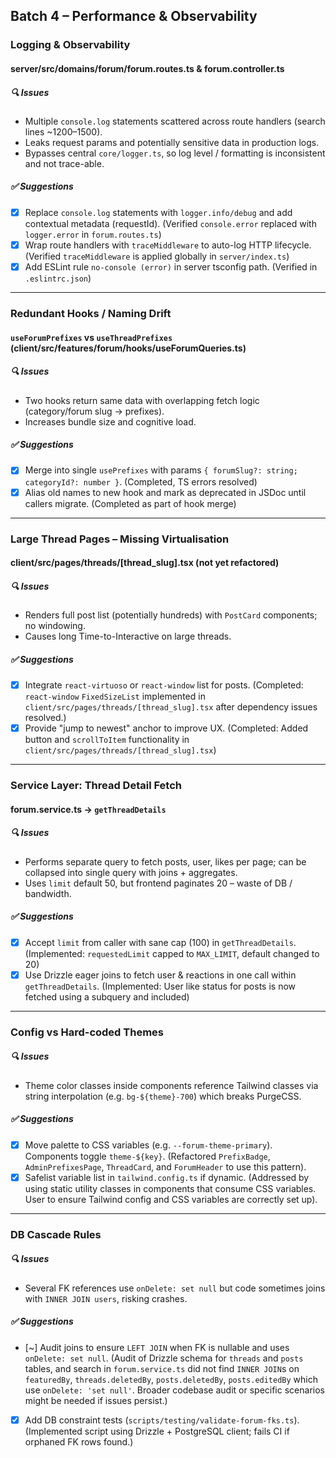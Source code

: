 ## Batch 4 – Performance & Observability

### Logging & Observability

#### server/src/domains/forum/forum.routes.ts & forum.controller.ts

##### 🔍 Issues

- Multiple `console.log` statements scattered across route handlers (search lines ~1200–1500).
- Leaks request params and potentially sensitive data in production logs.
- Bypasses central `core/logger.ts`, so log level / formatting is inconsistent and not trace-able.

##### ✅ Suggestions

- [x] Replace `console.log` statements with `logger.info/debug` and add contextual metadata (requestId). (Verified `console.error` replaced with `logger.error` in `forum.routes.ts`)
- [x] Wrap route handlers with `traceMiddleware` to auto-log HTTP lifecycle. (Verified `traceMiddleware` is applied globally in `server/index.ts`)
- [x] Add ESLint rule `no-console (error)` in server tsconfig path. (Verified in `.eslintrc.json`)

---

### Redundant Hooks / Naming Drift

#### `useForumPrefixes` vs `useThreadPrefixes` (client/src/features/forum/hooks/useForumQueries.ts)

##### 🔍 Issues

- Two hooks return same data with overlapping fetch logic (category/forum slug → prefixes).
- Increases bundle size and cognitive load.

##### ✅ Suggestions

- [x] Merge into single `usePrefixes` with params `{ forumSlug?: string; categoryId?: number }`. (Completed, TS errors resolved)
- [x] Alias old names to new hook and mark as deprecated in JSDoc until callers migrate. (Completed as part of hook merge)

---

### Large Thread Pages – Missing Virtualisation

#### client/src/pages/threads/[thread_slug].tsx (not yet refactored)

##### 🔍 Issues

- Renders full post list (potentially hundreds) with `PostCard` components; no windowing.
- Causes long Time-to-Interactive on large threads.

##### ✅ Suggestions

- [x] Integrate `react-virtuoso` or `react-window` list for posts. (Completed: `react-window` `FixedSizeList` implemented in `client/src/pages/threads/[thread_slug].tsx` after dependency issues resolved.)
- [x] Provide "jump to newest" anchor to improve UX. (Completed: Added button and `scrollToItem` functionality in `client/src/pages/threads/[thread_slug].tsx`)

---

### Service Layer: Thread Detail Fetch

#### forum.service.ts → `getThreadDetails`

##### 🔍 Issues

- Performs separate query to fetch posts, user, likes per page; can be collapsed into single query with joins + aggregates.
- Uses `limit` default 50, but frontend paginates 20 – waste of DB / bandwidth.

##### ✅ Suggestions

- [x] Accept `limit` from caller with sane cap (100) in `getThreadDetails`. (Implemented: `requestedLimit` capped to `MAX_LIMIT`, default changed to 20)
- [x] Use Drizzle eager joins to fetch user & reactions in one call within `getThreadDetails`. (Implemented: User like status for posts is now fetched using a subquery and included)

---

### Config vs Hard-coded Themes

##### 🔍 Issues

- Theme color classes inside components reference Tailwind classes via string interpolation (e.g. `bg-${theme}-700`) which breaks PurgeCSS.

##### ✅ Suggestions

- [x] Move palette to CSS variables (e.g. `--forum-theme-primary`). Components toggle `theme-${key}`. (Refactored `PrefixBadge`, `AdminPrefixesPage`, `ThreadCard`, and `ForumHeader` to use this pattern).
- [x] Safelist variable list in `tailwind.config.ts` if dynamic. (Addressed by using static utility classes in components that consume CSS variables. User to ensure Tailwind config and CSS variables are correctly set up).

---

### DB Cascade Rules

##### 🔍 Issues

- Several FK references use `onDelete: set null` but code sometimes joins with `INNER JOIN users`, risking crashes.

##### ✅ Suggestions

- [~] Audit joins to ensure `LEFT JOIN` when FK is nullable and uses `onDelete: set null`. (Audit of Drizzle schema for `threads` and `posts` tables, and search in `forum.service.ts` did not find `INNER JOIN`s on `featuredBy`, `threads.deletedBy`, `posts.deletedBy`, `posts.editedBy` which use `onDelete: 'set null'`. Broader codebase audit or specific scenarios might be needed if issues persist.)
- [x] Add DB constraint tests (`scripts/testing/validate-forum-fks.ts`). (Implemented script using Drizzle + PostgreSQL client; fails CI if orphaned FK rows found.)
